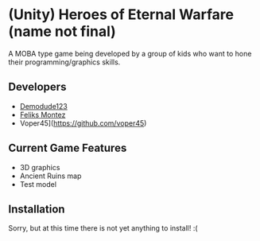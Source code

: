 # (Unity) Heroes of Eternal Warfare (name not final)
A MOBA type game being developed by a group of kids who want to hone their programming/graphics skills.

## Developers
* [Demodude123](http://demodude123.netne.net)
* [Feliks Montez](https://plus.google.com/u/0/105142104742103301467/posts)
* Voper45](https://github.com/voper45)

## Current Game Features
* 3D graphics
* Ancient Ruins map
* Test model

## Installation
Sorry, but at this time there is not yet anything to install! :(
